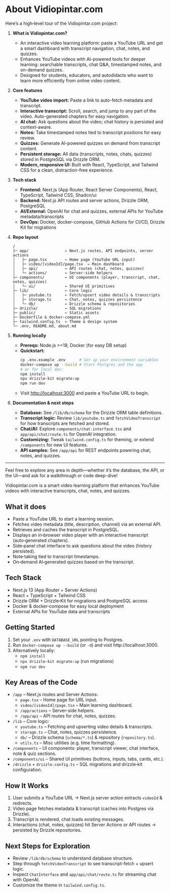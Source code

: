 # About Vidiopintar.com

Here’s a high‑level tour of the Vidiopintar.com project:

1. **What is Vidiopintar.com?**

   - An interactive video learning platform: paste a YouTube URL and get a smart dashboard with transcript navigation, chat, notes, and quizzes.
   - Enhances YouTube videos with AI-powered tools for deeper learning: searchable transcripts, chat Q&A, timestamped notes, and on-demand quizzes.
   - Designed for students, educators, and autodidacts who want to learn more efficiently from online video content.

2. **Core features**

   - **YouTube video import:** Paste a link to auto-fetch metadata and transcript.
   - **Interactive transcript:** Scroll, search, and jump to any part of the video. Auto-generated chapters for easy navigation.
   - **AI chat:** Ask questions about the video; chat history is persisted and context-aware.
   - **Notes:** Take timestamped notes tied to transcript positions for easy review.
   - **Quizzes:** Generate AI-powered quizzes on demand from transcript content.
   - **Persistent storage:** All data (transcripts, notes, chats, quizzes) stored in PostgreSQL via Drizzle ORM.
   - **Modern, responsive UI:** Built with React, TypeScript, and Tailwind CSS for a clean, distraction-free experience.

3. **Tech stack**

   - **Frontend:** Next.js (App Router, React Server Components), React, TypeScript, Tailwind CSS, Shadcn/ui
   - **Backend:** Next.js API routes and server actions, Drizzle ORM, PostgreSQL
   - **AI/External:** OpenAI for chat and quizzes, external APIs for YouTube metadata/transcripts
   - **DevOps:** Docker, docker-compose, GitHub Actions for CI/CD, Drizzle Kit for migrations

4. **Repo layout**

   ```
   /
   ├─ app/                ← Next.js routes, API endpoints, server actions
   │   ├─ page.tsx        ← Home page (YouTube URL input)
   │   ├─ video/[videoId]/page.tsx  ← Main dashboard
   │   ├─ api/            ← API routes (chat, notes, quizzes)
   │   └─ actions/        ← Server-side helpers
   ├─ components/         ← UI components (player, transcript, chat, notes, quizzes)
   │   └─ ui/             ← Shared UI primitives
   ├─ lib/                ← Core logic
   │   ├─ youtube.ts      ← Fetch/upsert video details & transcripts
   │   ├─ storage.ts      ← Chat, notes, quizzes persistence
   │   └─ db/             ← Drizzle schema & repositories
   ├─ drizzle/            ← SQL migrations
   ├─ public/             ← Static assets
   ├─ Dockerfile & docker-compose.yml
   ├─ tailwind.config.ts  ← Theme & design system
   └─ .env, README.md, about.md
   ```

5. **Running locally**

   - **Prereqs:** Node.js >=18, Docker (for easy DB setup)
   - **Quickstart:**
     ```bash
     cp .env.example .env      # Set up your environment variables
     docker-compose up --build # Start Postgres and the app
     # or for local dev:
     npm install
     npx drizzle-kit migrate:up
     npm run dev
     ```
   - Visit [http://localhost:3000](http://localhost:3000) and paste a YouTube URL to begin.

6. **Documentation & next steps**

   - **Database:** See `/lib/db/schema` for the Drizzle ORM table definitions.
   - **Transcript logic:** Review `lib/youtube.ts` and `fetchVideoTranscript` for how transcripts are fetched and stored.
   - **Chat/AI:** Explore `components/chat-interface.tsx` and `app/api/chat/route.ts` for OpenAI integration.
   - **Customizing:** Tweak `tailwind.config.ts` for theming, or extend `/components` for new UI features.
   - **API samples:** See `/app/api` for REST endpoints powering chat, notes, and quizzes.

---

Feel free to explore any area in depth—whether it’s the database, the API, or the UI—and ask for a walkthrough or code deep-dive!


Vidiopintar.com is a smart video learning platform that enhances YouTube videos with interactive transcripts, chat, notes, and quizzes.

## What it does
- Paste a YouTube URL to start a learning session.
- Fetches video metadata (title, description, channel) via an external API.
- Retrieves and caches the transcript in PostgreSQL.
- Displays an in‑browser video player with an interactive transcript (auto‑generated chapters).
- Side‑panel chat interface to ask questions about the video (history persisted).
- Note‑taking tied to transcript timestamps.
- On‑demand AI‑generated quizzes based on the transcript.

## Tech Stack
- Next.js 13 (App Router + Server Actions)
- React + TypeScript + Tailwind CSS
- Drizzle ORM + Drizzle‑Kit for migrations and PostgreSQL access
- Docker & docker‑compose for easy local deployment
- External APIs for YouTube data and transcripts

## Getting Started
1. Set your `.env` with `DATABASE_URL` pointing to Postgres.
2. Run `docker-compose up --build` (or `-d`) and visit http://localhost:3000.
3. Alternatively locally:
   - `npm install`
   - `npx drizzle-kit migrate:up` (run migrations)
   - `npm run dev`

## Key Areas of the Code
- `/app` – Next.js routes and Server Actions:
  - `page.tsx` – Home page for URL input.
  - `video/[videoId]/page.tsx` – Main learning dashboard.
  - `/app/actions` – Server-side helpers.
  - `/app/api` – API routes for chat, notes, quizzes.
- `/lib` – Core logic:
  - `youtube.ts` – Fetching and upserting video details & transcripts.
  - `storage.ts` – Chat, notes, quizzes persistence.
  - `db/` – Drizzle schema (`schema/*.ts`) & repository (`repository.ts`).
  - `utils.ts` – Misc utilities (e.g. time formatting).
- `/components` – UI components: player, transcript viewer, chat interface, note & quiz sections.
- `/components/ui` – Shared UI primitives (buttons, inputs, tabs, cards, etc.).
- `/drizzle` + `drizzle.config.ts` – SQL migrations and drizzle‑kit configuration.

## How It Works
1. User submits a YouTube URL → Next.js server action extracts `videoId` & redirects.
2. Video page fetches metadata & transcript (caches into Postgres via Drizzle).
3. Transcript is rendered, chat loads existing messages.
4. Interactions (chat, notes, quizzes) hit Server Actions or API routes → persisted by Drizzle repositories.

## Next Steps for Exploration
- Review `/lib/db/schema` to understand database structure.
- Step through `fetchVideoTranscript` to see transcript-fetch + upsert logic.
- Inspect `ChatInterface` and `app/api/chat/route.ts` for streaming chat with OpenAI.
- Customize the theme in `tailwind.config.ts`.